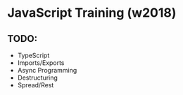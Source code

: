 # JavaScript Training (w2018)

## TODO:

* TypeScript
* Imports/Exports
* Async Programming
* Destructuring
* Spread/Rest
